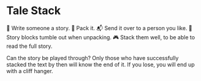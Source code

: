 # Tale Stack

📜 Write someone a story.
💌 Pack it.
📬 Send it over to a person you like.
📩 Story blocks tumble out when unpacking.
🎮 Stack them well, to be able to read the full story.

Can the story be played through? Only those who have successfully stacked the text by then will know the end of it. If you lose, you will end up with a cliff hanger.
